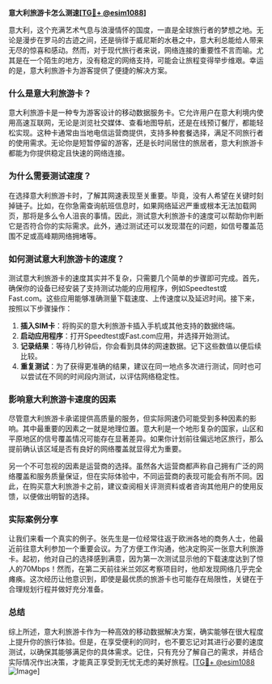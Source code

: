 **意大利旅游卡怎么测速[[TG💪+ @esim1088](https://t.me/s/esim1088)]**

意大利，这个充满艺术气息与浪漫情怀的国度，一直是全球旅行者的梦想之地。无论是漫步在罗马的古迹之间，还是徜徉于威尼斯的水巷之中，意大利总能给人带来无尽的惊喜和感动。然而，对于现代旅行者来说，网络连接的重要性不言而喻。尤其是在一个陌生的地方，没有稳定的网络支持，可能会让旅程变得举步维艰。幸运的是，意大利旅游卡为游客提供了便捷的解决方案。

### 什么是意大利旅游卡？

意大利旅游卡是一种专为游客设计的移动数据服务卡。它允许用户在意大利境内使用高速互联网，无论是浏览社交媒体、查看地图导航，还是在线预订餐厅，都能轻松实现。这种卡通常由当地电信运营商提供，支持多种套餐选择，满足不同旅行者的使用需求。无论你是短暂停留的游客，还是长时间居住的旅居者，意大利旅游卡都能为你提供稳定且快速的网络连接。

### 为什么需要测试速度？

在选择意大利旅游卡时，了解其网速表现至关重要。毕竟，没有人希望在关键时刻掉链子。比如，在你急需查询航班信息时，如果网络延迟严重或根本无法加载网页，那将是多么令人沮丧的事情。因此，测试意大利旅游卡的速度可以帮助你判断它是否符合你的实际需求。此外，通过测试还可以发现潜在的问题，如信号覆盖范围不足或高峰期网络拥堵等。

### 如何测试意大利旅游卡的速度？

测试意大利旅游卡的速度其实并不复杂，只需要几个简单的步骤即可完成。首先，确保你的设备已经安装了支持测试功能的应用程序，例如Speedtest或Fast.com。这些应用能够准确测量下载速度、上传速度以及延迟时间。接下来，按照以下步骤操作：

1. **插入SIM卡**：将购买的意大利旅游卡插入手机或其他支持的数据终端。
2. **启动应用程序**：打开Speedtest或Fast.com应用，并选择开始测试。
3. **记录结果**：等待几秒钟后，你会看到具体的网速数据。记下这些数值以便后续比较。
4. **重复测试**：为了获得更准确的结果，建议在同一地点多次进行测试，同时也可以尝试在不同的时间段内测试，以评估网络稳定性。

### 影响意大利旅游卡速度的因素

尽管意大利旅游卡承诺提供高质量的服务，但实际网速仍可能受到多种因素的影响。其中最重要的因素之一就是地理位置。意大利是一个地形复杂的国家，山区和平原地区的信号覆盖情况可能存在显著差异。如果你计划前往偏远地区旅行，那么提前确认该区域是否有良好的网络覆盖就显得尤为重要。

另一个不可忽视的因素是运营商的选择。虽然各大运营商都声称自己拥有广泛的网络覆盖和服务质量保证，但在实际体验中，不同运营商的表现可能会有所不同。因此，在购买意大利旅游卡之前，建议查阅相关评测资料或者咨询其他用户的使用反馈，以便做出明智的选择。

### 实际案例分享

让我们来看一个真实的例子。张先生是一位经常往返于欧洲各地的商务人士，他最近前往意大利参加一个重要会议。为了方便工作沟通，他决定购买一张意大利旅游卡。起初，他对自己的选择感到满意，因为第一次测试显示他的下载速度达到了惊人的70Mbps！然而，在第二天前往米兰郊区考察项目时，他却发现网络几乎完全瘫痪。这次经历让他意识到，即使是最优质的旅游卡也可能存在局限性，关键在于合理规划行程并做好充分准备。

### 总结

综上所述，意大利旅游卡作为一种高效的移动数据解决方案，确实能够在很大程度上提升你的旅行体验。但是，在享受便利的同时，也不要忘记对其进行必要的速度测试，以确保其能够满足你的具体需求。记住，只有充分了解自己的需求，并结合实际情况作出决策，才能真正享受到无忧无虑的美好旅程。[[TG💪+ @esim1088](https://t.me/s/esim1088) ![Image](https://i.postimg.cc/4NQfJmqS/Snipaste-2025-05-13-00-14-12.png)]